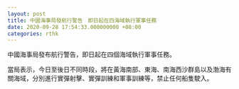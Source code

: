 ```yaml
---
layout: post
title: 中國海事局發航行警告　即日起在四海域執行軍事任務
date: 2020-09-28 17:54:33.000000000 +08:00
categories: rthk
---
```


中國海事局發布航行警告，即日起在四個海域執行軍事任務。

當局表示，今日至後日不同時段，將在黃海南部、東海、南海西沙群島以及渤海有關海域，分別進行實彈射擊、實彈訓練和軍事訓練等，禁止任何船隻駛入。
